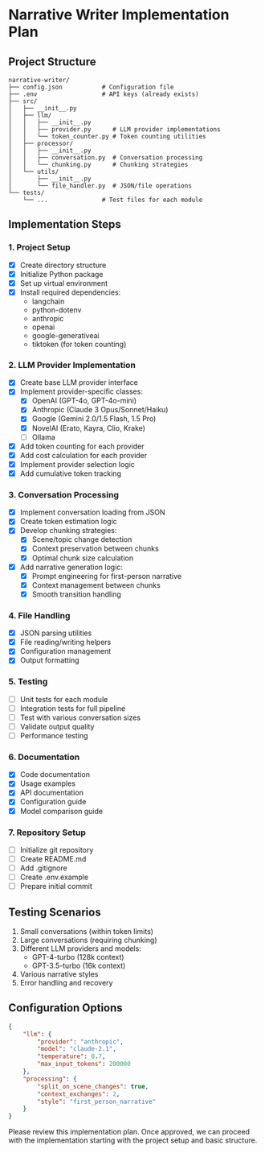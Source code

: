 # Narrative Writer Implementation Plan

## Project Structure
```
narrative-writer/
├── config.json           # Configuration file
├── .env                  # API keys (already exists)
├── src/
│   ├── __init__.py
│   ├── llm/
│   │   ├── __init__.py
│   │   ├── provider.py      # LLM provider implementations
│   │   └── token_counter.py # Token counting utilities
│   ├── processor/
│   │   ├── __init__.py
│   │   ├── conversation.py  # Conversation processing
│   │   └── chunking.py      # Chunking strategies
│   └── utils/
│       ├── __init__.py
│       └── file_handler.py  # JSON/file operations
└── tests/
    └── ...               # Test files for each module
```

## Implementation Steps

### 1. Project Setup
- [x] Create directory structure
- [x] Initialize Python package
- [x] Set up virtual environment
- [x] Install required dependencies:
  - langchain
  - python-dotenv
  - anthropic
  - openai
  - google-generativeai
  - tiktoken (for token counting)

### 2. LLM Provider Implementation
- [x] Create base LLM provider interface
- [x] Implement provider-specific classes:
  - [x] OpenAI (GPT-4o, GPT-4o-mini)
  - [x] Anthropic (Claude 3 Opus/Sonnet/Haiku)
  - [x] Google (Gemini 2.0/1.5 Flash, 1.5 Pro)
  - [x] NovelAI (Erato, Kayra, Clio, Krake)
  - [ ] Ollama
- [x] Add token counting for each provider
- [x] Add cost calculation for each provider
- [x] Implement provider selection logic
- [x] Add cumulative token tracking

### 3. Conversation Processing
- [x] Implement conversation loading from JSON
- [x] Create token estimation logic
- [x] Develop chunking strategies:
  - [x] Scene/topic change detection
  - [x] Context preservation between chunks
  - [x] Optimal chunk size calculation
- [x] Add narrative generation logic:
  - [x] Prompt engineering for first-person narrative
  - [x] Context management between chunks
  - [x] Smooth transition handling

### 4. File Handling
- [x] JSON parsing utilities
- [x] File reading/writing helpers
- [x] Configuration management
- [x] Output formatting

### 5. Testing
- [ ] Unit tests for each module
- [ ] Integration tests for full pipeline
- [ ] Test with various conversation sizes
- [ ] Validate output quality
- [ ] Performance testing

### 6. Documentation
- [x] Code documentation
- [x] Usage examples
- [x] API documentation
- [x] Configuration guide
- [x] Model comparison guide

### 7. Repository Setup
- [ ] Initialize git repository
- [ ] Create README.md
- [ ] Add .gitignore
- [ ] Create .env.example
- [ ] Prepare initial commit

## Testing Scenarios
1. Small conversations (within token limits)
2. Large conversations (requiring chunking)
3. Different LLM providers and models:
   - GPT-4-turbo (128k context)
   - GPT-3.5-turbo (16k context)
4. Various narrative styles
5. Error handling and recovery

## Configuration Options
```json
{
    "llm": {
        "provider": "anthropic",
        "model": "claude-2.1",
        "temperature": 0.7,
        "max_input_tokens": 200000
    },
    "processing": {
        "split_on_scene_changes": true,
        "context_exchanges": 2,
        "style": "first_person_narrative"
    }
}
```

Please review this implementation plan. Once approved, we can proceed with the implementation starting with the project setup and basic structure.
